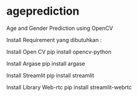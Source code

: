 # ageprediction
Age and Gender Prediction using OpenCV 

Install Requirement yang dibutuhkan : 

Install Open CV 
pip install opencv-python 

Install Argase 
pip install argase 

Install Streamlit 
pip install streamlit 

Install Library Web-rtc 
pip install streamlit-webrtc 
